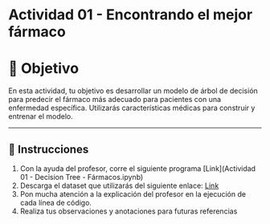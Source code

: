 # **Actividad 01 - Encontrando el mejor fármaco**

# 🎯 **Objetivo**
En esta actividad, tu objetivo es desarrollar un modelo de árbol de decisión para predecir el fármaco más adecuado para pacientes con una enfermedad específica. Utilizarás características médicas para construir y entrenar el modelo. 

---

## 📑 Instrucciones
1.	Con la ayuda del profesor, corre el siguiente programa [Link](Actividad 01 - Decision Tree - Fármacos.ipynb)
2.	Descarga el dataset que utilizarás del siguiente enlace: [Link]()
3.	Pon mucha atención a la explicación del profesor en la ejecución de cada línea de código.
4.	Realiza tus observaciones y anotaciones para futuras referencias



